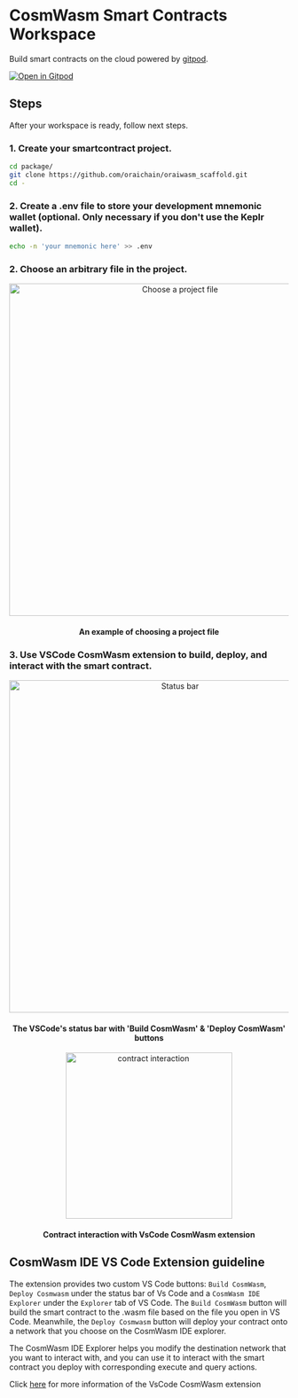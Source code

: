 # CosmWasm Smart Contracts Workspace

Build smart contracts on the cloud powered by [gitpod](https://www.gitpod.io/).

[![Open in Gitpod](https://gitpod.io/button/open-in-gitpod.svg)](https://gitpod.io/#https://github.com/oraichain/cosmwasm-gitpod)

## Steps

After your workspace is ready, follow next steps.

### 1. Create your smartcontract project.

```bash
cd package/
git clone https://github.com/oraichain/oraiwasm_scaffold.git
cd -
```

### 2. Create a .env file to store your development mnemonic wallet (optional. Only necessary if you don't use the Keplr wallet).

```bash
echo -n 'your mnemonic here' >> .env
```

### 2. Choose an arbitrary file in the project.

<p align="center">
  <a target="_blank" rel="noopener noreferrer"><img width="600" src="https://raw.githubusercontent.com/oraichain/cosmwasm-gitpod/master/docs/assets/choose-a-file.png" alt="Choose a project file"></a>
</p>

<h4 align="center">
    An example of choosing a project file
</h4>

### 3. Use VSCode CosmWasm extension to build, deploy, and interact with the smart contract.

<p align="center">
  <a target="_blank" rel="noopener noreferrer"><img width="600" src="https://raw.githubusercontent.com/oraichain/cosmwasm-gitpod/master/docs/assets/status-bar.png" alt="Status bar"></a>
</p>

<h4 align="center">
    The VSCode's status bar with 'Build CosmWasm' & 'Deploy CosmWasm' buttons
</h4>

<p align="center">
  <a target="_blank" rel="noopener noreferrer"><img width="300" src="https://raw.githubusercontent.com/oraichain/cosmwasm-gitpod/master/docs/assets/wasm-interaction.png" alt="contract interaction"></a>
</p>

<h4 align="center">
    Contract interaction with VsCode CosmWasm extension
</h4>

## CosmWasm IDE VS Code Extension guideline

The extension provides two custom VS Code buttons: ```Build CosmWasm```,  ```Deploy Cosmwasm``` under the status bar of Vs Code and a ```CosmWasm IDE Explorer``` under the ```Explorer``` tab of VS Code. The ```Build CosmWasm``` button will build the smart contract to the .wasm file based on the file you open in VS Code. Meanwhile, the ```Deploy Cosmwasm``` button will deploy your contract onto a network that you choose on the CosmWasm IDE explorer.

The CosmWasm IDE Explorer helps you modify the destination network that you want to interact with, and you can use it to interact with the smart contract you deploy with corresponding execute and query actions.

Click [here](https://github.com/oraichain/vscode-cosmwasm/blob/master/README.md) for more information of the VsCode CosmWasm extension
